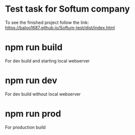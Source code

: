 # Test task for Softum company

To see the finished project follow the link: https://baloo1687.github.io/Softum-test/dist/index.html

# npm run build

For dev build and starting local webserver

# npm run dev

For dev build without local webserver

# npm run prod

For production build